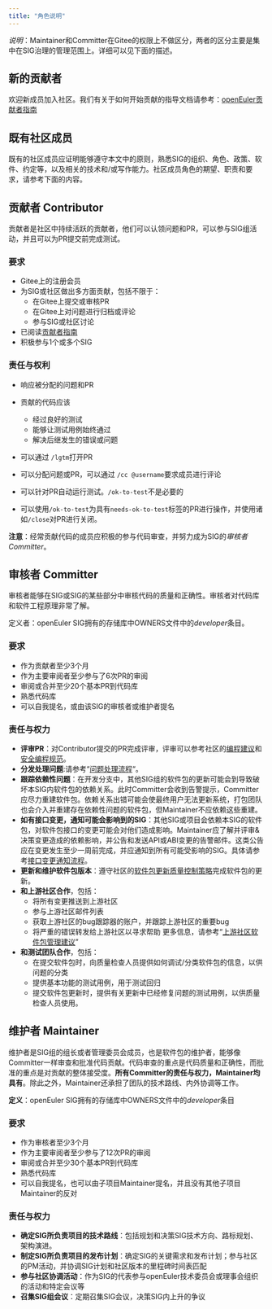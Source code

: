 ```yaml
---
title: "角色说明"
---
```

<ClientOnly>
  <sig-role-description />
</ClientOnly>
<div class="markdown">


*说明*：Maintainer和Committer在Gitee的权限上不做区分，两者的区分主要是集中在SIG治理的管理范围上。详细可以见下面的描述。



## 新的贡献者

欢迎新成员加入社区。我们有关于如何开始贡献的指导文档请参考：[openEuler贡献者指南](https://gitee.com/openeuler/community/blob/master/zh/contributors/README.md)



## 既有社区成员


既有的社区成员应证明能够遵守本文中的原则，熟悉SIG的组织、角色、政策、软件、约定等，以及相关的技术和/或写作能力。社区成员角色的期望、职责和要求，请参考下面的内容。



## 贡献者 Contributor
贡献者是社区中持续活跃的贡献者，他们可以认领问题和PR，可以参与SIG组活动，并且可以为PR提交前完成测试。



### 要求

+ Gitee上的注册会员
+ 为SIG或社区做出多方面贡献，包括不限于：
  + 在Gitee上提交或审核PR
  + 在Gitee上对问题进行归档或评论
  + 参与SIG或社区讨论
+ 已阅读[贡献者指南](https://gitee.com/openeuler/community/blob/master/zh/contributors/README.md)
+ 积极参与1个或多个SIG



### 责任与权利

+ 响应被分配的问题和PR
+ 贡献的代码应该
  + 经过良好的测试
  + 能够让测试用例始终通过
  + 解决后继发生的错误或问题

+ 可以通过 `/lgtm`打开PR
+ 可以分配问题或PR，可以通过 `/cc @username`要求成员进行评论
+ 可以针对PR自动运行测试。`/ok-to-test`不是必要的
+ 可以使用`/ok-to-test`为具有`needs-ok-to-test`标签的PR进行操作，并使用诸如`/close`对PR进行关闭。

**注意**：经常贡献代码的成员应积极的参与代码审查，并努力成为SIG的*审核者Committer*。



## 审核者 Committer

审核者能够在SIG或SIG的某些部分中审核代码的质量和正确性。审核者对代码库和软件工程原理非常了解。

定义者：openEuler SIG拥有的存储库中OWNERS文件中的*developer*条目。

### 要求

+ 作为贡献者至少3个月
+ 作为主要审阅者至少参与了6次PR的审阅
+ 审阅或合并至少20个基本PR到代码库
+ 熟悉代码库
+ 可以自我提名，或由该SIG的审核者或维护者提名

### 责任与权力

+  **评审PR**：对Contributor提交的PR完成评审，评审可以参考社区的[编程建议]()和[安全编程规范]()。
+  **分发处理问题**:请参考“[问题处理流程]()“。
+  **跟踪依赖性问题**：在开发分支中，其他SIG组的软件包的更新可能会到导致破坏本SIG内软件包的依赖关系。此时Committer会收到告警提示，Committer应尽力重建软件包。依赖关系出错可能会使最终用户无法更新系统，打包团队也会介入并重建存在依赖性问题的软件包，但Maintainer不应依赖这些重建。
+  **如有接口变更，通知可能会影响到的SIG**：其他SIG或项目会依赖本SIG的软件包，对软件包接口的变更可能会对他们造成影响。Maintainer应了解并评审&决策变更造成的依赖影响，并公告和发送API或ABI变更的告警邮件。这类公告应在变更发生至少一周前完成，并应通知到所有可能受影响的SIG。具体请参考[接口变更通知流程]()。
+  **更新和维护软件包版本**：遵守社区的[软件包更新质量控制策略]()完成软件包的更新。
+  **和上游社区合作**，包括：
   +    将所有变更推送到上游社区
   +    参与上游社区邮件列表
   +    获取上游社区的bug跟踪器的账户，并跟踪上游社区的重要bug
   +    将严重的错误转发给上游社区以寻求帮助
         更多信息，请参考“[上游社区软件包管理建议]()”
+  **和测试团队合作**，包括：
   +  在提交软件包时，向质量检查人员提供如何调试/分类软件包的信息，以供问题的分类
   +  提供基本功能的测试用例，用于测试回归
   +  提交软件包更新时，提供有关更新中已经修复问题的测试用例，以供质量检查人员使用。 



## 维护者 Maintainer

维护者是SIG组的组长或者管理委员会成员，也是软件包的维护者，能够像Committer一样审查和批准代码贡献。代码审查的重点是代码质量和正确性，而批准的重点是对贡献的整体接受度。**所有Committer的责任与权力，Maintainer均具有**。除此之外，Maintainer还承担了团队的技术路线、内外协调等工作。

**定义**：openEuler SIG拥有的存储库中OWNERS文件中的*developer*条目



### 要求

+ 作为审核者至少3个月
+ 作为主要审阅者至少参与了12次PR的审阅
+ 审阅或合并至少30个基本PR到代码库
+ 熟悉代码库
+ 可以自我提名，也可以由子项目Maintainer提名，并且没有其他子项目Maintainer的反对

### 责任与权力

- **确定SIG所负责项目的技术路线**：包括规划和决策SIG技术方向、路标规划、架构演进。
- **制定SIG所负责项目的发布计划**：确定SIG的关键需求和发布计划；参与社区的PM活动，并协调SIG计划和社区版本的里程碑时间表匹配
- **参与社区协调活动**：作为SIG的代表参与openEuler技术委员会或理事会组织的活动和特定会议等
- **召集SIG组会议**：定期召集SIG会议，决策SIG内上升的争议


</div>

